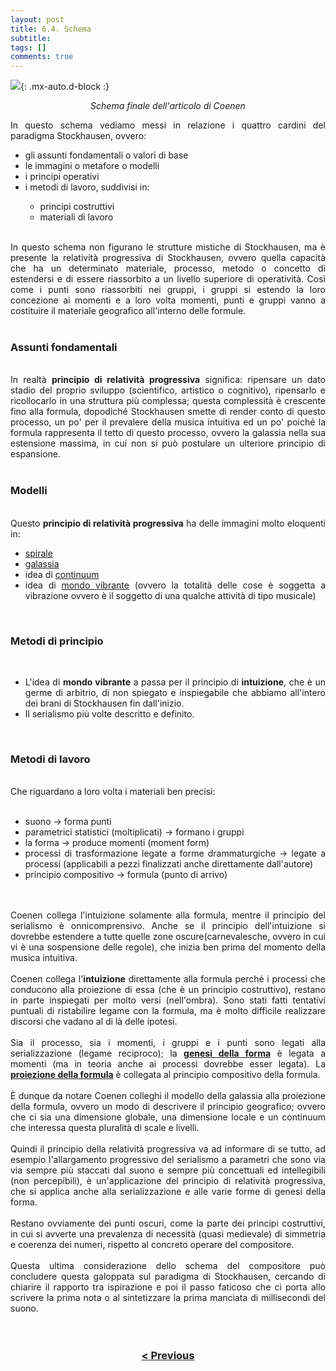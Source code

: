 ```yaml
---
layout: post
title: 6.4. Schema
subtitle:
tags: []
comments: true
---
```


![](https://velitch.github.io/velitch/assets/img/learn/il_paradigma_di_stockhausen/fig17.png){: .mx-auto.d-block :}
<p style="text-align:center"><i>Schema finale dell'articolo di Coenen</i></p>
<div style="text-align:justify;">
In questo schema vediamo messi in relazione i quattro cardini del paradigma Stockhausen, ovvero:
<br>
<ul>
  <li>gli assunti fondamentali o valori di base</li>
  <li>le immagini o metafore o modelli</li>
  <li>i principi operativi</li>
  <li>i metodi di lavoro, suddivisi in:</li>
  <ul>
    <li>principi costruttivi</li>
    <li>materiali di lavoro</li>
</ul>
</ul>
<br>
In questo schema non figurano le strutture mistiche di Stockhausen, ma è presente la relatività progressiva di Stockhausen, ovvero quella capacità che ha un determinato materiale, processo, metodo o concetto di estendersi e di essere riassorbito a un livello superiore di operatività. Così come i punti sono riassorbiti nei gruppi, i gruppi si estendo la loro concezione ai momenti e a loro volta momenti, punti e gruppi vanno a costituire il materiale geografico all'interno delle formule.
<br>
<br>
<h3>Assunti fondamentali</h3>
<br>
In realtà <b>principio di relatività progressiva</b> significa: ripensare un dato stadio del proprio sviluppo (scientifico, artistico o cognitivo), ripensarlo e ricollocarlo in una struttura più complessa; questa complessità è crescente fino alla formula, dopodiché Stockhausen smette di render conto di questo processo, un po' per il prevalere della musica intuitiva ed un po' poiché la formula rappresenta il tetto di questo processo, ovvero la galassia nella sua estensione massima, in cui non si può postulare un ulteriore principio di espansione.
<br>
<br>
<h3>Modelli</h3>
<br>
Questo <b>principio di relatività progressiva</b> ha delle immagini molto eloquenti in:
<ul>
  <li><a href="https://velitch.github.io/velitch/2021-11-02-04_03_spirale/">spirale</a></li>
  <li><a href="https://velitch.github.io/velitch/2021-11-02-04_04_galassia/">galassia</a></li>
  <li>idea di <a href="https://velitch.github.io/velitch/2021-11-02-04_02_continuum/">continuum</a></li>
  <li>idea di <a href="https://velitch.github.io/velitch/2021-11-02-04_01_vibrazione_come_modello_universale/">mondo vibrante</a> (ovvero la totalità delle cose è soggetta a vibrazione ovvero è il soggetto di una qualche attività di tipo musicale)</li>
</ul>
<br>
<h3>Metodi di principio</h3>
<br>
<ul>
  <li> L'idea di <b>mondo vibrante</b> a passa per il principio di <b>intuizione</b>, che è un germe di arbitrio, di non spiegato e inspiegabile che abbiamo all'intero dei brani di Stockhausen fin dall'inizio.</li>
  <li>Il serialismo più volte descritto e definito.</li>
</ul>
<br>
<h3>Metodi di lavoro</h3>
<br>
Che riguardano a loro volta i materiali ben precisi:
<br>
<br>
<ul>
  <li>suono -> forma punti</li>
  <li>parametrici statistici (moltiplicati) -> formano i gruppi</li>
  <li>la forma -> produce momenti (moment form)</li>
  <li>processi di trasformazione legate a forme drammaturgiche -> legate a processi (applicabili a pezzi finalizzati anche direttamente dall'autore)</li>
  <li>principio compositivo -> formula (punto di arrivo)</li>
</ul>
<br>
<br>
Coenen collega l'intuizione solamente alla formula, mentre il principio del serialismo è onnicomprensivo. Anche se il principio dell'intuizione si dovrebbe estendere a tutte quelle zone oscure(carnevalesche, ovvero in cui vi è una sospensione delle regole), che inizia ben prima del momento della musica intuitiva.
<br>
<br>
Coenen collega l'<b>intuizione</b> direttamente alla formula perché i processi che conducono alla proiezione di essa (che è un principio costruttivo), restano in parte inspiegati per molto versi (nell'ombra). Sono stati fatti tentativi puntuali di ristabilire legame con la formula, ma è molto difficile realizzare discorsi che vadano al di là delle ipotesi.
<br>
<br>
Sia il processo, sia i momenti, i gruppi e i punti sono legati alla serializzazione (legame reciproco); la <a href="https://velitch.github.io/velitch/2021-11-02-06_02_genesi_della_forma/"><b>genesi della forma</b></a> è legata a momenti (ma in teoria anche ai processi dovrebbe esser legata). La <a href="https://velitch.github.io/velitch/2021-11-02-06_03_proiezione_della_formula/"><b>proiezione della formula</b></a> è collegata al principio compositivo della formula.
<br>
<br>
È dunque da notare Coenen colleghi il modello della galassia alla proiezione della formula, ovvero un modo di descrivere il principio geografico; ovvero che ci sia una dimensione globale, una dimensione locale e un continuum che interessa questa pluralità di scale e livelli.
<br>
<br>
Quindi il principio della relatività progressiva va ad informare di se tutto, ad esempio l'allargamento progressivo del serialismo a parametri che sono via via sempre più staccati dal suono e sempre più concettuali ed intellegibili (non percepibili), è un'applicazione del principio di relatività progressiva, che si applica anche alla serializzazione e alle varie forme di genesi della forma.
<br>
<br>
Restano ovviamente dei punti oscuri, come la parte dei principi costruttivi, in cui si avverte una prevalenza di necessità (quasi medievale) di simmetria e coerenza dei numeri, rispetto al concreto operare del compositore.
<br>
<br>
Questa ultima considerazione dello schema del compositore può concludere questa galoppata sul paradigma di Stockhausen, cercando di chiarire il rapporto tra ispirazione e poi il passo faticoso che ci porta allo scrivere la prima nota o al sintetizzare la prima manciata di millisecondi del suono.
</div>
<br>
<br>
<h3 style="text-align:center">
<a href="https://velitch.github.io/velitch/2021-11-02-06_03_proiezione_della_formula/">< Previous </a>
</h3>
